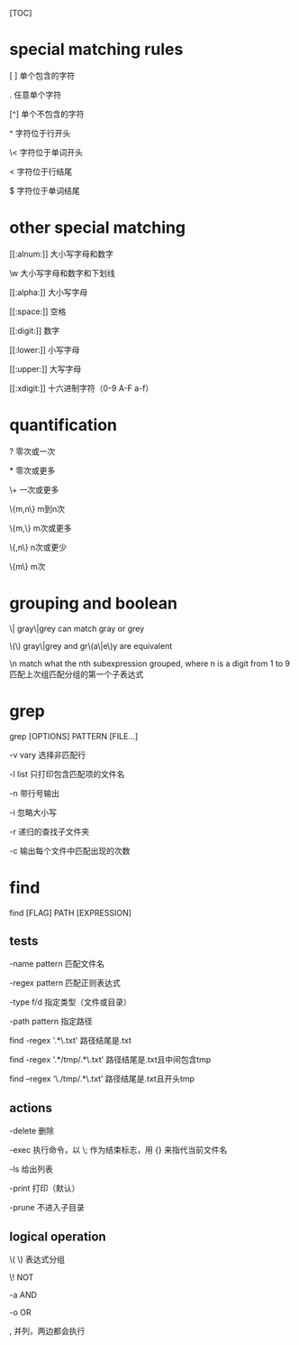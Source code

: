 

[TOC]



# special matching rules

[ ]     单个包含的字符

.       任意单个字符

[^]    单个不包含的字符

^      字符位于行开头

\\<    字符位于单词开头

<      字符位于行结尾

$      字符位于单词结尾



# other special matching

[[:alnum:]]  大小写字母和数字

\w 大小写字母和数字和下划线

[[:alpha:]]  大小写字母

[[:space:]]  空格

[[:digit:]]  数字

[[:lower:]] 小写字母

[[:upper:]] 大写字母

[[:xdigit:]]  十六进制字符（0-9 A-F a-f）

# quantification

\?          零次或一次

\*      零次或更多

\\+          一次或更多

\\{m,n\\} m到n次

\\{m,\\}   m次或更多

\\{,n\\}    n次或更少

\\{m\\}   m次



# grouping and boolean

\\| gray\\|grey can match gray or grey

\\(\\) gray\\|grey and gr\\(a\\|e\\)y are equivalent

\\n match what the nth subexpression grouped, where n is a digit from 1 to 9  匹配上次组匹配分组的第一个子表达式



# grep

grep [OPTIONS] PATTERN [FILE...]

-v  vary 选择非匹配行

-l   list 只打印包含匹配项的文件名

-n  带行号输出

-i  忽略大小写

-r  递归的查找子文件夹

-c  输出每个文件中匹配出现的次数



# find

find [FLAG] PATH [EXPRESSION]

## tests

\-name pattern  匹配文件名

\-regex pattern 匹配正则表达式

\-type f/d  指定类型（文件或目录）

\-path pattern  指定路径

find -regex '.*\\.txt'                路径结尾是.txt

find  -regex '.\*/tmp/.*\\.txt'  路径结尾是.txt且中间包含tmp

find –regex ‘\\./tmp/.*\\.txt’    路径结尾是.txt且开头tmp

## actions

-delete  删除

-exec  执行命令，以 \\; 作为结束标志，用 {} 来指代当前文件名

-ls  给出列表

-print  打印（默认）

-prune 不进入子目录

## logical operation

\\( \\) 表达式分组

\\!  NOT

-a AND

-o OR

,  并列，两边都会执行

